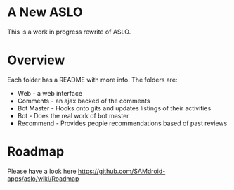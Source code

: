 # A New ASLO

This is a work in progress rewrite of ASLO.

# Overview

Each folder has a README with more info. The folders are:

* Web - a web interface
* Comments - an ajax backed of the comments
* Bot Master - Hooks onto gits and updates listings of their activities
* Bot - Does the real work of bot master
* Recommend - Provides people recommendations based of past reviews

# Roadmap

Please have a look here https://github.com/SAMdroid-apps/aslo/wiki/Roadmap
